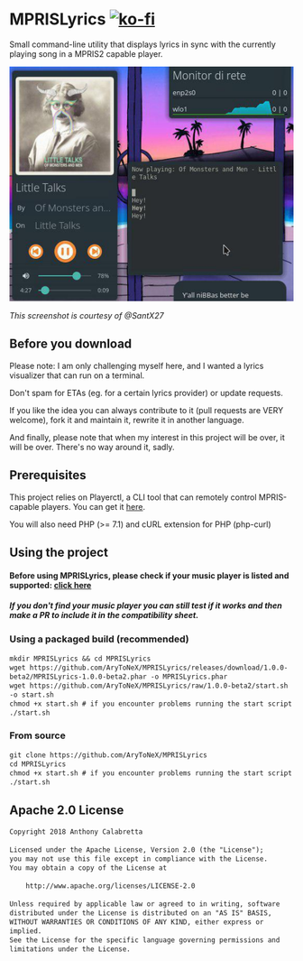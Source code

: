 # MPRISLyrics [![ko-fi](https://www.ko-fi.com/img/donate_sm.png)](https://ko-fi.com/K3K3D0E0)
Small command-line utility that displays lyrics in sync with the currently playing song in a MPRIS2 capable player.

![Preview of the project](preview.jpg)

_This screenshot is courtesy of @SantX27_

## Before you download

Please note: I am only challenging myself here, and I wanted a lyrics visualizer that can run on a terminal.

Don't spam for ETAs (eg. for a certain lyrics provider) or update requests.

If you like the idea you can always contribute to it (pull requests are VERY welcome), fork it and maintain it, rewrite it in another language.

And finally, please note that when my interest in this project will be over, it will be over. There's no way around it, sadly.

## Prerequisites

This project relies on Playerctl, a CLI tool that can remotely control MPRIS-capable players.
You can get it [here](https://github.com/acrisci/playerctl/releases/latest).

You will also need PHP (>= 7.1) and cURL extension for PHP (php-curl)

## Using the project

#### Before using MPRISLyrics, please check if your music player is listed and supported: [click here](https://github.com/AryToNeX/MPRISLyrics/blob/master/COMPATIBILITY.md) 
##### If you don't find your music player you can still test if it works and then make a PR to include it in the compatibility sheet.

### Using a packaged build (recommended)
```
mkdir MPRISLyrics && cd MPRISLyrics
wget https://github.com/AryToNeX/MPRISLyrics/releases/download/1.0.0-beta2/MPRISLyrics-1.0.0-beta2.phar -o MPRISLyrics.phar
wget https://github.com/AryToNeX/MPRISLyrics/raw/1.0.0-beta2/start.sh -o start.sh
chmod +x start.sh # if you encounter problems running the start script
./start.sh
```
### From source
```
git clone https://github.com/AryToNeX/MPRISLyrics
cd MPRISLyrics
chmod +x start.sh # if you encounter problems running the start script
./start.sh
```

## Apache 2.0 License

```
Copyright 2018 Anthony Calabretta

Licensed under the Apache License, Version 2.0 (the "License");
you may not use this file except in compliance with the License.
You may obtain a copy of the License at

    http://www.apache.org/licenses/LICENSE-2.0

Unless required by applicable law or agreed to in writing, software
distributed under the License is distributed on an "AS IS" BASIS,
WITHOUT WARRANTIES OR CONDITIONS OF ANY KIND, either express or implied.
See the License for the specific language governing permissions and
limitations under the License.
```
